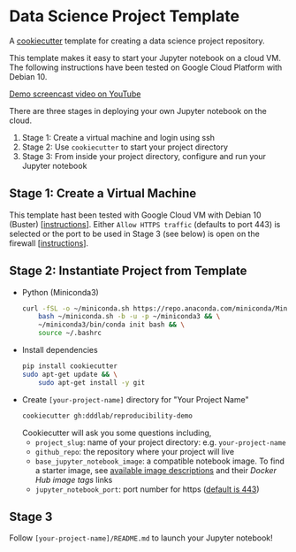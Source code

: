 # Data Science Project Template

A [cookiecutter](https://github.com/cookiecutter/cookiecutter) template for creating a data science project repository.

This template makes it easy to start your Jupyter notebook on a cloud VM. The following instructions have been tested on Google Cloud Platform with Debian 10.

[Demo screencast video on YouTube](https://github.com/dddlab/reproducibility-demo/blob/main/README.md#screencast-video)

There are three stages in deploying your own Jupyter notebook on the cloud.

1. Stage 1: Create a virtual machine and login using ssh
2. Stage 2: Use `cookiecutter` to start your project directory
3. Stage 3: From inside your project directory, configure and run your Jupyter notebook

## Stage 1: Create a Virtual Machine

This template hast been tested with Google Cloud VM with Debian 10 (Buster) [[instructions](https://cloud.google.com/compute/docs/quickstart-linux)]. Either `Allow HTTPS traffic` (defaults to port 443) is selected or the port to be used in Stage 3 (see below) is open on the firewall [[instructions](https://cloud.google.com/vpc/docs/using-firewalls)].

## Stage 2: Instantiate Project from Template

* Python (Miniconda3)
    ```bash
    curl -fSL -o ~/miniconda.sh https://repo.anaconda.com/miniconda/Miniconda3-latest-Linux-x86_64.sh && \
        bash ~/miniconda.sh -b -u -p ~/miniconda3 && \
        ~/miniconda3/bin/conda init bash && \
        source ~/.bashrc
    ```
* Install dependencies  
    ```bash
    pip install cookiecutter
    sudo apt-get update && \
        sudo apt-get install -y git
    ```
*  Create `[your-project-name]` directory for "Your Project Name"  
    ```bash
    cookiecutter gh:dddlab/reproducibility-demo
    ```
    Cookiecutter will ask you some questions including, 
    * `project_slug`: name of your project directory: e.g. `your-project-name`
    * `github_repo`: the repository where your project will live
    * `base_jupyter_notebook_image`: a compatible notebook image. To find a starter image, see [available image descriptions](https://jupyter-docker-stacks.readthedocs.io/en/latest/using/selecting.html#core-stacks) and their _Docker Hub image tags_ links
    * `jupyter_notebook_port`: port number for https ([default is 443](https://www.lifewire.com/what-is-port-443-4690657))

## Stage 3

Follow `[your-project-name]/README.md` to launch your Jupyter notebook!
